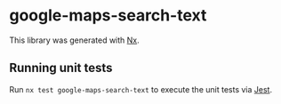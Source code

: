 # google-maps-search-text

This library was generated with [Nx](https://nx.dev).

## Running unit tests

Run `nx test google-maps-search-text` to execute the unit tests via [Jest](https://jestjs.io).
